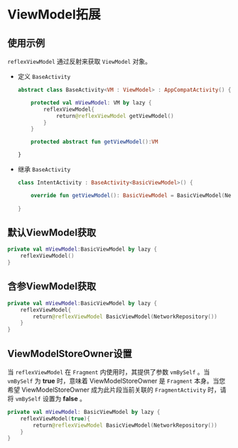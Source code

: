 # ViewModel拓展

## 使用示例

`reflexViewModel` 通过反射来获取 `ViewModel` 对象。

- 定义 `BaseActivity`

    ```kotlin
    abstract class BaseActivity<VM : ViewModel> : AppCompatActivity() {

        protected val mViewModel: VM by lazy {
            reflexViewModel{
                return@reflexViewModel getViewModel()
            }
        }

        protected abstract fun getViewModel():VM

    }
    ```

- 继承 `BaseActivity`

    ```kotlin
    class IntentActivity : BaseActivity<BasicViewModel>() {

        override fun getViewModel(): BasicViewModel = BasicViewModel(NetworkRepository())
        
    }
    ```

## 默认ViewModel获取

```kotlin
private val mViewModel:BasicViewModel by lazy {
    reflexViewModel()
}
```

## 含参ViewModel获取

```kotlin
private val mViewModel:BasicViewModel by lazy {
    reflexViewModel{
        return@reflexViewModel BasicViewModel(NetworkRepository())
    }
}
```

## ViewModelStoreOwner设置

当 `reflexViewModel` 在 `Fragment` 内使用时，其提供了参数 `vmBySelf` 。当 `vmBySelf` 为 **true** 时，意味着 ViewModelStoreOwner 是 `Fragment` 本身。当您希望 ViewModelStoreOwner 成为此片段当前关联的 `FragmentActivity` 时，请将 `vmBySelf` 设置为 **false** 。

```kotlin
private val mViewModel: BasicViewModel by lazy {
    reflexViewModel(true){
        return@reflexViewModel BasicViewModel(NetworkRepository())
    }
}
```
